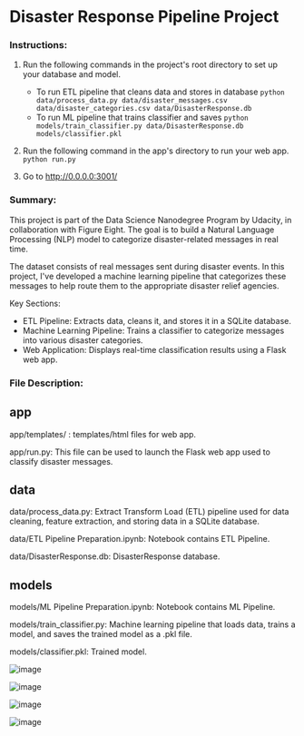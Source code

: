 # Disaster Response Pipeline Project

### Instructions:

1. Run the following commands in the project's root directory to set up your database and model.

   - To run ETL pipeline that cleans data and stores in database
     `python data/process_data.py data/disaster_messages.csv data/disaster_categories.csv data/DisasterResponse.db`
   - To run ML pipeline that trains classifier and saves
     `python models/train_classifier.py data/DisasterResponse.db models/classifier.pkl`

2. Run the following command in the app's directory to run your web app.
   `python run.py`

3. Go to http://0.0.0.0:3001/

### Summary:

This project is part of the Data Science Nanodegree Program by Udacity, in collaboration with Figure Eight. The goal is to build a Natural Language Processing (NLP) model to categorize disaster-related messages in real time.

The dataset consists of real messages sent during disaster events. In this project, I've developed a machine learning pipeline that categorizes these messages to help route them to the appropriate disaster relief agencies.

Key Sections:

- ETL Pipeline: Extracts data, cleans it, and stores it in a SQLite database.
- Machine Learning Pipeline: Trains a classifier to categorize messages into various disaster categories.
- Web Application: Displays real-time classification results using a Flask web app.

### File Description:

## app

app/templates/ : templates/html files for web app.

app/run.py: This file can be used to launch the Flask web app used to classify disaster messages.

## data

data/process_data.py: Extract Transform Load (ETL) pipeline used for data cleaning, feature extraction, and storing data in a SQLite database.

data/ETL Pipeline Preparation.ipynb: Notebook contains ETL Pipeline.

data/DisasterResponse.db: DisasterResponse database.

## models

models/ML Pipeline Preparation.ipynb: Notebook contains ML Pipeline.

models/train_classifier.py: Machine learning pipeline that loads data, trains a model, and saves the trained model as a .pkl file.

models/classifier.pkl: Trained model.

![image](https://github.com/user-attachments/assets/8c5bfd71-ade1-4f85-a237-b55632f6b3d2)

![image](https://github.com/user-attachments/assets/fefd6f2e-a914-4e0d-97b4-a215c8acd1c1)

![image](https://github.com/user-attachments/assets/9fe9a0e8-d7b6-48df-9405-7315cb48628b)

![image](https://github.com/user-attachments/assets/a79c524f-da5a-4c0e-bf75-6493cc20cefe)



